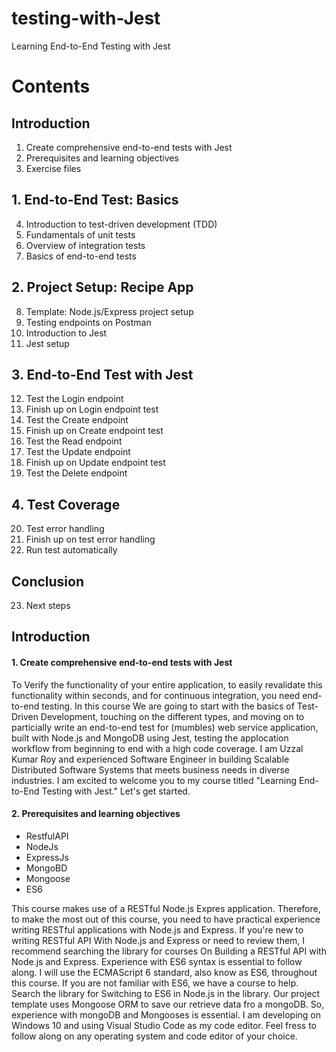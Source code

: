 # testing-with-Jest
Learning End-to-End Testing with Jest

# Contents

## Introduction
1. Create comprehensive end-to-end tests with Jest
2. Prerequisites and learning objectives
3. Exercise files

## 1. End-to-End Test: Basics
4. Introduction to test-driven development (TDD)
5. Fundamentals of unit tests
6. Overview of integration tests
7. Basics of end-to-end tests

## 2. Project Setup: Recipe App
8. Template: Node.js/Express project setup
9. Testing endpoints on Postman
10. Introduction to Jest
11. Jest setup

## 3. End-to-End Test with Jest
12. Test the Login endpoint
13. Finish up on Login endpoint test
14. Test the Create endpoint
15. Finish up on Create endpoint test
16. Test the Read endpoint
17. Test the Update endpoint
18. Finish up on Update endpoint test
19. Test the Delete endpoint

## 4. Test Coverage
20. Test error handling
21. Finish up on test error handling
22. Run test automatically

## Conclusion
23. Next steps

## Introduction

#### 1. Create comprehensive end-to-end tests with Jest
To Verify the functionality of your entire application, to easily revalidate this functionality within seconds, and for continuous integration, you need end-to-end testing. In this course We are going to start with the basics of Test-Driven Development, touching on the different types, and moving on to particially write an end-to-end test for (mumbles) web service application, built with Node.js and MongoDB using Jest, testing the applocation workflow from beginning to end with a high code coverage. I am Uzzal Kumar Roy and experienced Software Engineer in building Scalable Distributed Software Systems that meets business needs in diverse industries. I am excited to welcome you to my course titled "Learning End-to-End Testing with Jest." Let's get started.

#### 2. Prerequisites and learning objectives
- RestfulAPI
- NodeJs
- ExpressJs
- MongoBD
- Mongoose
- ES6

This course makes use of a RESTful Node.js Expres application.
Therefore, to make the most out of this course, you need to have practical experience
writing RESTful applications with Node.js and Express. If you're new to writing RESTful API
With Node.js and Express or need to review them, I recommend searching the library for courses On Building a RESTful API with Node.js and Express.
Experience with ES6 syntax is essential to follow along. I will use the ECMAScript 6 standard,
also know as ES6, throughout this course. If you are not familiar with ES6, we have a course to help.
Search the library for Switching to ES6 in Node.js in the library.
Our project template uses Mongoose ORM to save our retrieve data fro a mongoDB.
So, experience with mongoDB and Mongooses is essential. I am developing on Windows 10 and using Visual Studio Code as my code editor.
Feel fress to follow along on any operating system and code editor of your choice.